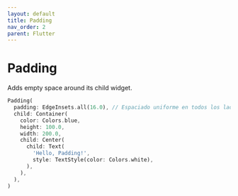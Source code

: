 ```yaml
---
layout: default
title: Padding
nav_order: 2
parent: Flutter
---
```


# Padding
Adds empty space around its child widget.

```dart
Padding(
  padding: EdgeInsets.all(16.0), // Espaciado uniforme en todos los lados
  child: Container(
    color: Colors.blue,
    height: 100.0,
    width: 200.0,
    child: Center(
      child: Text(
        'Hello, Padding!',
        style: TextStyle(color: Colors.white),
      ),
    ),
  ),
)
```

